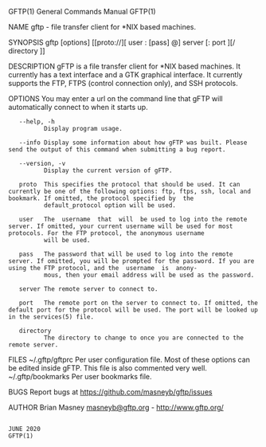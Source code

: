 GFTP(1)                                                                             General Commands Manual                                                                             GFTP(1)

NAME
       gftp - file transfer client for *NIX based machines.

SYNOPSIS
       gftp [options] [[proto://][ user : [pass] @] server [: port ][/ directory ]]

DESCRIPTION
       gFTP  is a file transfer client for *NIX based machines. It currently has a text interface and a GTK graphical interface. It currently supports the FTP, FTPS (control connection only),
       and SSH protocols.

OPTIONS
       You may enter a url on the command line that gFTP will automatically connect to when it starts up.

       --help, -h
              Display program usage.

       --info Display some information about how gFTP was built. Please send the output of this command when submitting a bug report.

       --version, -v
              Display the current version of gFTP.

       proto  This specifies the protocol that should be used. It can currently be one of the following options: ftp, ftps, ssh, local and bookmark. If omitted, the protocol specified by  the
              default_protocol option will be used.

       user   The  username  that  will  be used to log into the remote server. If omitted, your current username will be used for most protocols. For the FTP protocol, the anonymous username
              will be used.

       pass   The password that will be used to log into the remote server. If omitted, you will be prompted for the password. If you are using the FTP protocol, and the  username  is  anony‐
              mous, then your email address will be used as the password.

       server The remote server to connect to.

       port   The remote port on the server to connect to. If omitted, the default port for the protocol will be used. The port will be looked up in the services(5) file.

       directory
              The directory to change to once you are connected to the remote server.

FILES
       ~/.gftp/gftprc
              Per user configuration file. Most of these options can be edited inside gFTP. This file is also commented very well.  ~/.gftp/bookmarks
                     Per user bookmarks file.

BUGS
       Report bugs at https://github.com/masneyb/gftp/issues

AUTHOR
       Brian Masney <masneyb@gftp.org> - http://www.gftp.org/

                                                                                           JUNE 2020                                                                                    GFTP(1)
